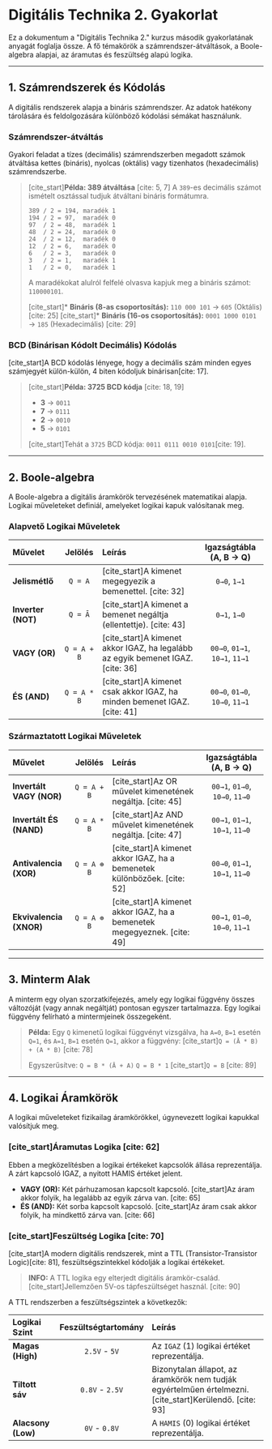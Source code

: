 # Digitális Technika 2. Gyakorlat

Ez a dokumentum a "Digitális Technika 2." kurzus második gyakorlatának anyagát foglalja össze. A fő témakörök a számrendszer-átváltások, a Boole-algebra alapjai, az áramutas és feszültség alapú logika.

---

## 1. Számrendszerek és Kódolás

A digitális rendszerek alapja a bináris számrendszer. Az adatok hatékony tárolására és feldolgozására különböző kódolási sémákat használunk.

### Számrendszer-átváltás

Gyakori feladat a tízes (decimális) számrendszerben megadott számok átváltása kettes (bináris), nyolcas (oktális) vagy tizenhatos (hexadecimális) számrendszerbe.

> [cite_start]**Példa: 389 átváltása** [cite: 5, 7]
> A `389`-es decimális számot ismételt osztással tudjuk átváltani bináris formátumra.
>
> ```
> 389 / 2 = 194, maradék 1
> 194 / 2 = 97,  maradék 0
> 97  / 2 = 48,  maradék 1
> 48  / 2 = 24,  maradék 0
> 24  / 2 = 12,  maradék 0
> 12  / 2 = 6,   maradék 0
> 6   / 2 = 3,   maradék 0
> 3   / 2 = 1,   maradék 1
> 1   / 2 = 0,   maradék 1
> ```
>
> A maradékokat alulról felfelé olvasva kapjuk meg a bináris számot: `110000101`.
>
> [cite_start]* **Bináris (8-as csoportosítás):** `110 000 101` → `605` (Oktális) [cite: 25]
> [cite_start]* **Bináris (16-os csoportosítás):** `0001 1000 0101` → `185` (Hexadecimális) [cite: 29]

### BCD (Binárisan Kódolt Decimális) Kódolás

[cite_start]A BCD kódolás lényege, hogy a decimális szám minden egyes számjegyét külön-külön, 4 biten kódoljuk binárisan[cite: 17].

> [cite_start]**Példa: 3725 BCD kódja** [cite: 18, 19]
>
> * **3** → `0011`
> * **7** → `0111`
> * **2** → `0010`
> * **5** → `0101`
>
> [cite_start]Tehát a `3725` BCD kódja: `0011 0111 0010 0101`[cite: 19].

---

## 2. Boole-algebra

A Boole-algebra a digitális áramkörök tervezésének matematikai alapja. Logikai műveleteket definiál, amelyeket logikai kapuk valósítanak meg.

### Alapvető Logikai Műveletek

| Művelet | Jelölés | Leírás | Igazságtábla (A, B → Q) |
| :--- | :---: | :--- | :---: |
| **Jelismétlő** | `Q = A` | [cite_start]A kimenet megegyezik a bemenettel. [cite: 32] | `0→0`, `1→1` |
| **Inverter (NOT)** | `Q = Ā` | [cite_start]A kimenet a bemenet negáltja (ellentettje). [cite: 43] | `0→1`, `1→0` |
| **VAGY (OR)** | `Q = A + B` | [cite_start]A kimenet akkor IGAZ, ha legalább az egyik bemenet IGAZ. [cite: 36] | `00→0`, `01→1`, `10→1`, `11→1` |
| **ÉS (AND)** | `Q = A * B` | [cite_start]A kimenet csak akkor IGAZ, ha minden bemenet IGAZ. [cite: 41] | `00→0`, `01→0`, `10→0`, `11→1` |

### Származtatott Logikai Műveletek

| Művelet | Jelölés | Leírás | Igazságtábla (A, B → Q) |
| :--- | :---: | :--- | :---: |
| **Invertált VAGY (NOR)** | `Q = A + B` | [cite_start]Az OR művelet kimenetének negáltja. [cite: 45] | `00→1`, `01→0`, `10→0`, `11→0` |
| **Invertált ÉS (NAND)** | `Q = A * B` | [cite_start]Az AND művelet kimenetének negáltja. [cite: 47] | `00→1`, `01→1`, `10→1`, `11→0` |
| **Antivalencia (XOR)** | `Q = A ⊕ B` | [cite_start]A kimenet akkor IGAZ, ha a bemenetek különbözőek. [cite: 52] | `00→0`, `01→1`, `10→1`, `11→0` |
| **Ekvivalencia (XNOR)** | `Q = A ⊕ B` | [cite_start]A kimenet akkor IGAZ, ha a bemenetek megegyeznek. [cite: 49] | `00→1`, `01→0`, `10→0`, `11→1` |


---

## 3. Minterm Alak

A minterm egy olyan szorzatkifejezés, amely egy logikai függvény összes változóját (vagy annak negáltját) pontosan egyszer tartalmazza. Egy logikai függvény felírható a mintermjeinek összegeként.

> **Példa:**
> Egy `Q` kimenetű logikai függvényt vizsgálva, ha `A=0`, `B=1` esetén `Q=1`, és `A=1`, `B=1` esetén `Q=1`, akkor a függvény:
> [cite_start]`Q = (Ā * B) + (A * B)` [cite: 78]
>
> Egyszerűsítve:
> `Q = B * (Ā + A)`
> `Q = B * 1`
> [cite_start]`Q = B` [cite: 89]

---

## 4. Logikai Áramkörök

A logikai műveleteket fizikailag áramkörökkel, úgynevezett logikai kapukkal valósítjuk meg.

### [cite_start]Áramutas Logika [cite: 62]

Ebben a megközelítésben a logikai értékeket kapcsolók állása reprezentálja. A zárt kapcsoló IGAZ, a nyitott HAMIS értéket jelent.

* **VAGY (OR):** Két párhuzamosan kapcsolt kapcsoló. [cite_start]Az áram akkor folyik, ha legalább az egyik zárva van. [cite: 65]
* **ÉS (AND):** Két sorba kapcsolt kapcsoló. [cite_start]Az áram csak akkor folyik, ha mindkettő zárva van. [cite: 66]

### [cite_start]Feszültség Logika [cite: 70]

[cite_start]A modern digitális rendszerek, mint a TTL (Transistor-Transistor Logic)[cite: 81], feszültségszintekkel kódolják a logikai értékeket.

> **INFO:** A TTL logika egy elterjedt digitális áramkör-család. [cite_start]Jellemzően 5V-os tápfeszültséget használ. [cite: 90]

A TTL rendszerben a feszültségszintek a következők:

| Logikai Szint | Feszültségtartomány | Leírás |
| :--- | :---: | :--- |
| **Magas (High)** | `2.5V` - `5V` | Az `IGAZ` (1) logikai értéket reprezentálja. |
| **Tiltott sáv** | `0.8V` - `2.5V` | Bizonytalan állapot, az áramkörök nem tudják egyértelműen értelmezni. [cite_start]Kerülendő. [cite: 93] |
| **Alacsony (Low)** | `0V` - `0.8V` | A `HAMIS` (0) logikai értéket reprezentálja. |
